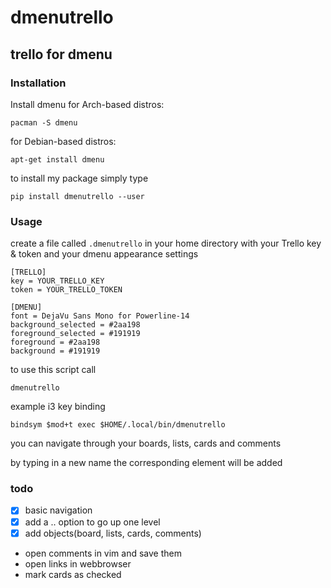 # dmenutrello

## trello for dmenu

### Installation
	
Install dmenu
for Arch-based distros:
	
	pacman -S dmenu
	
for Debian-based distros:

	apt-get install dmenu
	
to install my package simply type

    pip install dmenutrello --user

### Usage

create a file called `.dmenutrello` in your home directory with your Trello key & token and your dmenu appearance settings
```
[TRELLO]
key = YOUR_TRELLO_KEY
token = YOUR_TRELLO_TOKEN

[DMENU]
font = DejaVu Sans Mono for Powerline-14
background_selected = #2aa198
foreground_selected = #191919
foreground = #2aa198
background = #191919
```

to use this script call 

    dmenutrello

example i3 key binding

    bindsym $mod+t exec $HOME/.local/bin/dmenutrello



you can navigate through your boards, lists, cards and comments

by typing in a new name the corresponding element will be added


### todo

- [x] basic navigation
- [x] add a .. option to go up one level
- [x] add objects(board, lists, cards, comments)
- open comments in vim and save them
- open links in webbrowser
- mark cards as checked
